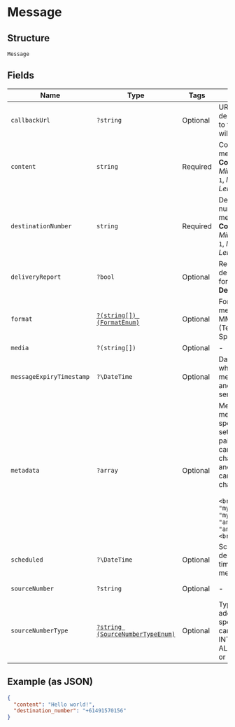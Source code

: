 
# Message

## Structure

`Message`

## Fields

| Name | Type | Tags | Description | Getter | Setter |
|  --- | --- | --- | --- | --- | --- |
| `callbackUrl` | `?string` | Optional | URL replies and delivery reports to this message will be pushed to | getCallbackUrl(): ?string | setCallbackUrl(?string callbackUrl): void |
| `content` | `string` | Required | Content of the message<br>**Constraints**: *Minimum Length*: `1`, *Maximum Length*: `5000` | getContent(): string | setContent(string content): void |
| `destinationNumber` | `string` | Required | Destination number of the message<br>**Constraints**: *Minimum Length*: `1`, *Maximum Length*: `15` | getDestinationNumber(): string | setDestinationNumber(string destinationNumber): void |
| `deliveryReport` | `?bool` | Optional | Request a delivery report for this message<br>**Default**: `false` | getDeliveryReport(): ?bool | setDeliveryReport(?bool deliveryReport): void |
| `format` | [`?(string[]) (FormatEnum)`](../../doc/models/format-enum.md) | Optional | Format of message, SMS, MMS or TTS (Text To Speech). | getFormat(): ?array | setFormat(?array format): void |
| `media` | `?(string[])` | Optional | - | getMedia(): ?array | setMedia(?array media): void |
| `messageExpiryTimestamp` | `?\DateTime` | Optional | Date time after which the message expires and will not be sent | getMessageExpiryTimestamp(): ?\DateTime | setMessageExpiryTimestamp(?\DateTime messageExpiryTimestamp): void |
| `metadata` | `?array` | Optional | Metadata for the message specified as a set of key value pairs, each key can be up to 100 characters long and each value can be up to 256 characters long<br><br>```<br>{<br>   "myKey": "myValue",<br>   "anotherKey": "anotherValue"<br>}<br>``` | getMetadata(): ?array | setMetadata(?array metadata): void |
| `scheduled` | `?\DateTime` | Optional | Scheduled delivery date time of the message | getScheduled(): ?\DateTime | setScheduled(?\DateTime scheduled): void |
| `sourceNumber` | `?string` | Optional | - | getSourceNumber(): ?string | setSourceNumber(?string sourceNumber): void |
| `sourceNumberType` | [`?string (SourceNumberTypeEnum)`](../../doc/models/source-number-type-enum.md) | Optional | Type of source address specified, this can be INTERNATIONAL, ALPHANUMERIC or SHORTCODE | getSourceNumberType(): ?string | setSourceNumberType(?string sourceNumberType): void |

## Example (as JSON)

```json
{
  "content": "Hello world!",
  "destination_number": "+61491570156"
}
```

